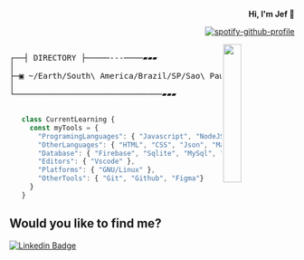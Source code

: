 
<div display="inline" align="right">
   
<strong align="left" font-size="24px" display="inline-block"> Hi, I'm Jef :wave: </strong>

[![spotify-github-profile](https://spotify-github-profile.vercel.app/api/view?uid=jeferson.silva9191&cover_image=true&theme=novatorem&show_offline=false&background_color=121212&interchange=false&bar_color=53b14f&bar_color_cover=false)](https://spotify-github-profile.vercel.app/api/view?uid=jeferson.silva9191&redirect=true)

</div>



<img align="right" src="https://i.pinimg.com/originals/85/df/5e/85df5e8f0fd316258a6ae98ec9b82ea8.gif" width="25%" />

<pre>
   
┌──┤ DIRECTORY ├─────---────▰▰▰
│
├─▣ ~/Earth/South\ America/Brazil/SP/Sao\ Paulo
│
└───────────────────────────────▰▰▰
   
</pre>

```javascript
   class CurrentLearning {
     const myTools = {
       "ProgramingLanguages": { "Javascript", "NodeJS" },
       "OtherLanguages": { "HTML", "CSS", "Json", "Markdown" },
       "Database": { "Firebase", "Sqlite", "MySql", "PostgreSQL", "MongoDB", "Redis" },
       "Editors": { "Vscode" },
       "Platforms": { "GNU/Linux" },
       "OtherTools": { "Git", "Github", "Figma"}
     }
   }
```

## Would you like to find me?

[![Linkedin Badge](https://img.shields.io/badge/-LinkedIn-blue?style=flat-square&logo=Linkedin&logoColor=white&link=https://www.linkedin.com/in/-jefersonsilva/)](https://www.linkedin.com/in/-jefersonsilva/)
